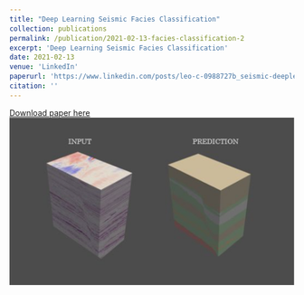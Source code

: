```yaml
---
title: "Deep Learning Seismic Facies Classification"
collection: publications
permalink: /publication/2021-02-13-facies-classification-2
excerpt: 'Deep Learning Seismic Facies Classification'
date: 2021-02-13
venue: 'LinkedIn'
paperurl: 'https://www.linkedin.com/posts/leo-c-0988727b_seismic-deeplearning-machinelearning-activity-6773667325729128448-cK9C'
citation: ''
---
```


[Download paper here](http://academicpages.github.io/files/paper1.pdf)
![Demo](https://raw.githubusercontent.com/leocd91/leocd91.github.io/master/images/facies.PNG)

